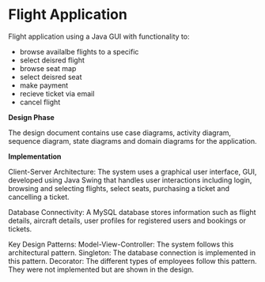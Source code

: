 # Flight Application 

Flight application using a Java GUI with functionality to:
- browse availalbe flights to a specific  
- select deisred flight
- browse seat map
- select deisred seat
- make payment
- recieve ticket via email 
- cancel flight 


**Design Phase**

The design document contains use case diagrams, activity diagram, sequence diagram, state diagrams and domain diagrams for the application. 

**Implementation**

Client-Server Architecture: The system uses a graphical user interface, GUI, developed using Java Swing that handles user interactions including login, browsing and selecting flights, select seats, purchasing a ticket and cancelling a ticket. 

Database Connectivity: A MySQL database stores information such as flight details, aircraft details, user profiles for registered users and bookings or tickets.   

Key Design Patterns:
Model-View-Controller: The system follows this architectural pattern. 
Singleton: The database connection is implemented in this pattern. 
Decorator: The different types of employees follow this pattern. They were not implemented but are shown in the design.   
